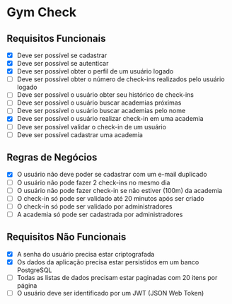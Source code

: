 # **Gym Check**

## Requisitos Funcionais
- [x] Deve ser possível se cadastrar
- [x] Deve ser possível se autenticar
- [x] Deve ser possível obter o perfil de um usuário logado
- [ ] Deve ser possível obter o número de check-ins realizados pelo usuário logado
- [ ] Deve ser possível o usuário obter seu histórico de check-ins
- [ ] Deve ser possível o usuário buscar academias próximas
- [ ] Deve ser possível o usuário buscar academias pelo nome
- [x] Deve ser possível o usuário realizar check-in em uma academia
- [ ] Deve ser possível validar o check-in de um usuário
- [ ] Deve ser possível cadastrar uma academia

## Regras de Negócios
- [x] O usuário não deve poder se cadastrar com um e-mail duplicado
- [ ] O usuário não pode fazer 2 check-ins no mesmo dia
- [ ] O usuário não pode fazer check-in se não estiver (100m) da academia
- [ ] O check-in só pode ser validado até 20 minutos após ser criado
- [ ] O check-in só pode ser validado por administradores
- [ ] A academia só pode ser cadastrada por administradores

## Requisitos Não Funcionais
- [x] A senha do usuário precisa estar criptografada
- [x] Os dados da aplicação precisa estar persistidos em um banco PostgreSQL
- [ ] Todas as listas de dados precisam estar paginadas com 20 itens por página
- [ ] O usuário deve ser identificado por um JWT (JSON Web Token)